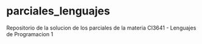 # parciales_lenguajes
Repositorio de la solucion de los parciales de la materia CI3641 - Lenguajes de Programacion 1